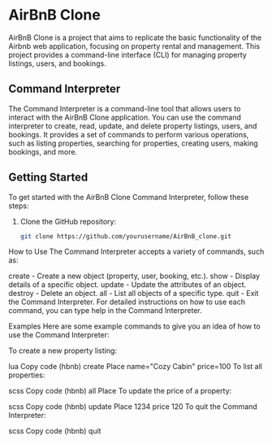 # AirBnB Clone

AirBnB Clone is a project that aims to replicate the basic functionality of the Airbnb web application, focusing on property rental and management. This project provides a command-line interface (CLI) for managing property listings, users, and bookings.

## Command Interpreter

The Command Interpreter is a command-line tool that allows users to interact with the AirBnB Clone application. You can use the command interpreter to create, read, update, and delete property listings, users, and bookings. It provides a set of commands to perform various operations, such as listing properties, searching for properties, creating users, making bookings, and more.

## Getting Started

To get started with the AirBnB Clone Command Interpreter, follow these steps:

1. Clone the GitHub repository:

   ```bash
   git clone https://github.com/yourusername/AirBnB_clone.git


How to Use
The Command Interpreter accepts a variety of commands, such as:

create - Create a new object (property, user, booking, etc.).
show - Display details of a specific object.
update - Update the attributes of an object.
destroy - Delete an object.
all - List all objects of a specific type.
quit - Exit the Command Interpreter.
For detailed instructions on how to use each command, you can type help <command> in the Command Interpreter.


Examples
Here are some example commands to give you an idea of how to use the Command Interpreter:

To create a new property listing:

lua
Copy code
(hbnb) create Place name="Cozy Cabin" price=100
To list all properties:

scss
Copy code
(hbnb) all Place
To update the price of a property:

scss
Copy code
(hbnb) update Place 1234 price 120
To quit the Command Interpreter:

scss
Copy code
(hbnb) quit

